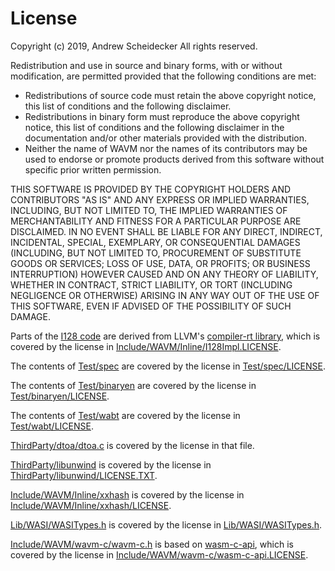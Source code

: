 # License

Copyright (c) 2019, Andrew Scheidecker
All rights reserved.

Redistribution and use in source and binary forms, with or without modification, are permitted provided that the following conditions are met:
* Redistributions of source code must retain the above copyright notice, this list of conditions and the following disclaimer.
* Redistributions in binary form must reproduce the above copyright notice, this list of conditions and the following disclaimer in the documentation and/or other materials provided with the distribution.
* Neither the name of WAVM nor the names of its contributors may be used to endorse or promote products derived from this software without specific prior written permission.

THIS SOFTWARE IS PROVIDED BY THE COPYRIGHT HOLDERS AND CONTRIBUTORS "AS IS" AND ANY EXPRESS OR IMPLIED WARRANTIES, INCLUDING, BUT NOT LIMITED TO, THE IMPLIED WARRANTIES OF MERCHANTABILITY AND FITNESS FOR A PARTICULAR PURPOSE ARE DISCLAIMED. IN NO EVENT SHALL <COPYRIGHT HOLDER> BE LIABLE FOR ANY DIRECT, INDIRECT, INCIDENTAL, SPECIAL, EXEMPLARY, OR CONSEQUENTIAL DAMAGES (INCLUDING, BUT NOT LIMITED TO, PROCUREMENT OF SUBSTITUTE GOODS OR SERVICES; LOSS OF USE, DATA, OR PROFITS; OR BUSINESS INTERRUPTION) HOWEVER CAUSED AND ON ANY THEORY OF LIABILITY, WHETHER IN CONTRACT, STRICT LIABILITY, OR TORT (INCLUDING NEGLIGENCE OR OTHERWISE) ARISING IN ANY WAY OUT OF THE USE OF THIS SOFTWARE, EVEN IF ADVISED OF THE POSSIBILITY OF SUCH DAMAGE.

Parts of the [I128 code](Include/WAVM/Inline/I128Impl.h) are derived from LLVM's [compiler-rt library](https://github.com/llvm/llvm-project/tree/master/compiler-rt), which is covered by the license in [Include/WAVM/Inline/I128Impl.LICENSE](Include/WAVM/Inline/I128Impl.LICENSE).

The contents of [Test/spec](Test/spec) are covered by the license in [Test/spec/LICENSE](Test/spec/LICENSE).

The contents of [Test/binaryen](Test/binaryen) are covered by the license in [Test/binaryen/LICENSE](Test/binaryen/LICENSE).

The contents of [Test/wabt](Test/wabt) are covered by the license in [Test/wabt/LICENSE](Test/wabt/LICENSE).

[ThirdParty/dtoa/dtoa.c](ThirdParty/dtoa/dtoa.c) is covered by the license in that file.

[ThirdParty/libunwind](ThirdParty/libunwind) is covered by the license in [ThirdParty/libunwind/LICENSE.TXT](ThirdParty/libunwind/LICENSE.TXT).

[Include/WAVM/Inline/xxhash](Include/WAVM/Inline/xxhash) is covered by the license in [Include/WAVM/Inline/xxhash/LICENSE](Include/WAVM/Inline/xxhash/LICENSE).

[Lib/WASI/WASITypes.h](Lib/WASI/WASITypes.h) is covered by the license in [Lib/WASI/WASITypes.h](Lib/WASI/WASITypes.h).

[Include/WAVM/wavm-c/wavm-c.h](Include/WAVM/wavm-c/wavm-c.h) is based on [wasm-c-api](https://github.com/WebAssembly/wasm-c-api), which is covered by the license in [Include/WAVM/wavm-c/wasm-c-api.LICENSE](Include/WAVM/wavm-c/wasm-c-api.LICENSE).